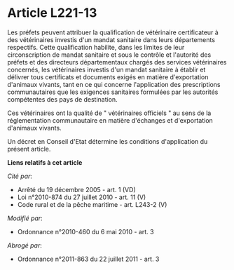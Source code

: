 # Article L221-13

Les préfets peuvent attribuer la qualification de vétérinaire certificateur à des vétérinaires investis d'un mandat sanitaire
dans leurs départements respectifs. Cette qualification habilite, dans les limites de leur circonscription de mandat
sanitaire et sous le contrôle et l'autorité des préfets et des directeurs départementaux chargés des services vétérinaires
concernés, les vétérinaires investis d'un mandat sanitaire à établir et délivrer tous certificats et documents exigés en
matière d'exportation d'animaux vivants, tant en ce qui concerne l'application des prescriptions communautaires que les
exigences sanitaires formulées par les autorités compétentes des pays de destination. 

Ces vétérinaires ont la qualité de " vétérinaires officiels " au sens de la réglementation communautaire en matière
d'échanges et d'exportation d'animaux vivants. 

Un décret en Conseil d'Etat détermine les conditions d'application du présent article.

**Liens relatifs à cet article**

_Cité par_:

  - Arrêté du 19 décembre 2005 - art. 1 (VD)
  - Loi n°2010-874 du 27 juillet 2010 - art. 11 (V)
  - Code rural et de la pêche maritime - art. L243-2 (V)

_Modifié par_:

  - Ordonnance n°2010-460 du 6 mai 2010 - art. 3

_Abrogé par_:

  - Ordonnance n°2011-863 du 22 juillet 2011 - art. 3

